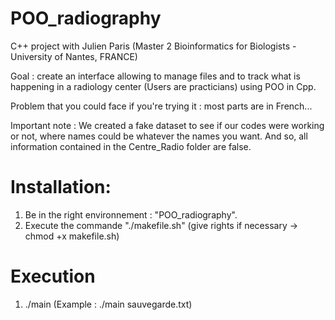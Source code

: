 # POO_radiography
C++ project with Julien Paris (Master 2 Bioinformatics for Biologists - University of Nantes, FRANCE) 

Goal : create an interface allowing to manage files and to track what is happening in a radiology center (Users are practicians) using POO in Cpp. 

Problem that you could face if you're trying it : most parts are in French... 

Important note : We created a fake dataset to see if our codes were working or not, where names could be whatever the names you want. 
                 And so, all information contained in the Centre_Radio folder are false. 
                 
                 
                 
# Installation:
1. Be in the right environnement : "POO_radiography".
2. Execute the commande "./makefile.sh" (give rights if necessary -> chmod +x makefile.sh)

# Execution
1. ./main <path to the saving file>
(Example : ./main sauvegarde.txt)
